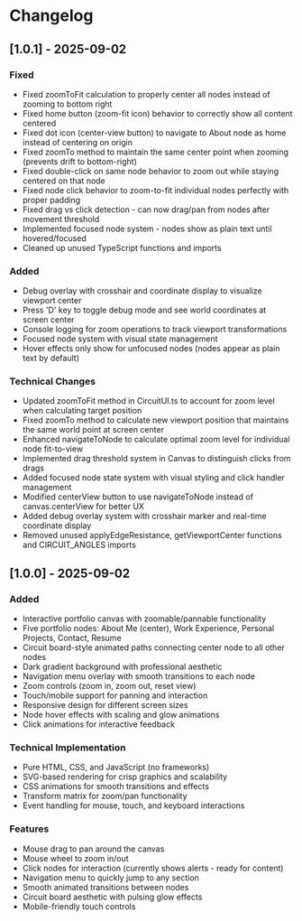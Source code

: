 # Changelog

## [1.0.1] - 2025-09-02

### Fixed
- Fixed zoomToFit calculation to properly center all nodes instead of zooming to bottom right
- Fixed home button (zoom-fit icon) behavior to correctly show all content centered
- Fixed dot icon (center-view button) to navigate to About node as home instead of centering on origin
- Fixed zoomTo method to maintain the same center point when zooming (prevents drift to bottom-right)
- Fixed double-click on same node behavior to zoom out while staying centered on that node
- Fixed node click behavior to zoom-to-fit individual nodes perfectly with proper padding
- Fixed drag vs click detection - can now drag/pan from nodes after movement threshold
- Implemented focused node system - nodes show as plain text until hovered/focused
- Cleaned up unused TypeScript functions and imports

### Added
- Debug overlay with crosshair and coordinate display to visualize viewport center
- Press 'D' key to toggle debug mode and see world coordinates at screen center
- Console logging for zoom operations to track viewport transformations
- Focused node system with visual state management
- Hover effects only show for unfocused nodes (nodes appear as plain text by default)

### Technical Changes
- Updated zoomToFit method in CircuitUI.ts to account for zoom level when calculating target position
- Fixed zoomTo method to calculate new viewport position that maintains the same world point at screen center
- Enhanced navigateToNode to calculate optimal zoom level for individual node fit-to-view
- Implemented drag threshold system in Canvas to distinguish clicks from drags
- Added focused node state system with visual styling and click handler management
- Modified centerView button to use navigateToNode instead of canvas.centerView for better UX
- Added debug overlay system with crosshair marker and real-time coordinate display
- Removed unused applyEdgeResistance, getViewportCenter functions and CIRCUIT_ANGLES imports

## [1.0.0] - 2025-09-02

### Added
- Interactive portfolio canvas with zoomable/pannable functionality
- Five portfolio nodes: About Me (center), Work Experience, Personal Projects, Contact, Resume
- Circuit board-style animated paths connecting center node to all other nodes
- Dark gradient background with professional aesthetic
- Navigation menu overlay with smooth transitions to each node
- Zoom controls (zoom in, zoom out, reset view)
- Touch/mobile support for panning and interaction
- Responsive design for different screen sizes
- Node hover effects with scaling and glow animations
- Click animations for interactive feedback

### Technical Implementation
- Pure HTML, CSS, and JavaScript (no frameworks)
- SVG-based rendering for crisp graphics and scalability
- CSS animations for smooth transitions and effects
- Transform matrix for zoom/pan functionality
- Event handling for mouse, touch, and keyboard interactions

### Features
- Mouse drag to pan around the canvas
- Mouse wheel to zoom in/out
- Click nodes for interaction (currently shows alerts - ready for content)
- Navigation menu to quickly jump to any section
- Smooth animated transitions between nodes
- Circuit board aesthetic with pulsing glow effects
- Mobile-friendly touch controls